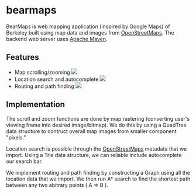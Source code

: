 # bearmaps

BearMaps is web mapping application (inspired by Google Maps) of Berkeley built using map data and images from [OpenStreetMaps](https://www.openstreetmap.org/). The backend web server uses [Apache Maven](https://maven.apache.org/).

## Features ##
* Map scrolling/zooming 
![](https://media.giphy.com/media/vFKqnCdLPNOKc/giphy.gif)
* Location search and autocomplete
![](autocomplete.gif)
* Routing and path finding
![](https://github.com/mrbrianhobo/bearmaps/blob/master/a*%20star.gif)

## Implementation ##
The scroll and zoom functions are done by map rastering (converting user's viewing frame into desired image/bitmap). We do this by using a QuadTree data structure to contruct overall map images from smaller component "pixels."

Location search is possible through the [OpenStreetMaps](https://www.openstreetmap.org/) metadata that we import. Using a Trie data structure, we can reliable include autocomplete our search bar.

We implement routing and path finding by constructing a Graph using all the location data that we import. We then run A* search to find the shortest path between any two abitrary points ( A ⇒  B ).